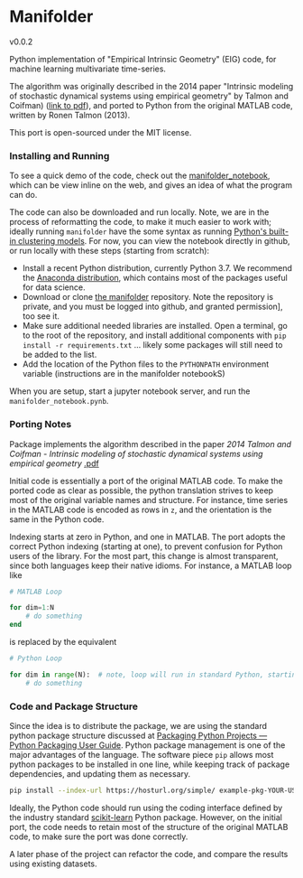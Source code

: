 # Manifolder

v0.0.2

Python implementation of "Empirical Intrinsic Geometry" (EIG) code, for machine learning multivariate time-series.

The algorithm was originally described in the 2014 paper "Intrinsic modeling of stochastic dynamical systems using empirical geometry" by Talmon and Coifman) ([link to pdf](https://ronentalmon.com/wp-content/uploads/2019/03/ACHA_EIG.pdf)), and ported to Python from the original MATLAB code, written by Ronen Talmon (2013).

This port is open-sourced under the MIT license.

### Installing and Running

To see a quick demo of the code, check out the [manifolder_notebook](https://github.com/avlab/manifolder/blob/master/manifolder_notebook.ipynb), which can be view inline on the web, and gives an idea of what the program can do.

The code can also be downloaded and run locally.  Note, we are in the process of reformatting the code, to make it much easier to work with; ideally running `manifolder` have the some syntax as running [Python's built-in clustering models](https://scikit-learn.org/stable/modules/clustering.html).  For now, you can view the notebook directly in github, or run locally with these steps (starting from scratch):

* Install a recent Python distribution, currently Python 3.7.  We recommend the [Anaconda distribution](https://www.anaconda.com/distribution/#download-section), which contains most of the packages useful for data science.
* Download or clone [the manifolder](https://github.com/avlab/manifolder) repository.  Note the repository is private, and you must be logged into github, and granted permission], too see it.
* Make sure additional needed libraries are installed.  Open a terminal, go to the root of the repository, and install additional components with `pip install -r requirements.txt` ... likely some packages will still need to be added to the list.
* Add the location of the Python files to the `PYTHONPATH` environment variable (instructions are in the manifolder notebookS)

When you are setup, start a jupyter notebook server, and run the `manifolder_notebook.pynb`. 

### Porting Notes

Package implements the algorithm described in the paper *2014 Talmon and Coifman - Intrinsic modeling of stochastic dynamical systems using empirical geometry* [.pdf](https://ronentalmon.com/wp-content/uploads/2019/03/ACHA_EIG.pdf)

Initial code is essentially a port of the original MATLAB code.  To make the ported code as clear as possible, the python translation strives to keep most of the original variable names and structure.  For instance, time series in the MATLAB code is encoded as rows in `z`, and the orientation is the same in the Python code.

Indexing starts at zero in Python, and one in MATLAB.  The port adopts the correct Python indexing (starting at one), to prevent confusion for Python users of the library.  For the most part, this change is almost transparent, since both languages keep their native idioms.  For instance, a MATLAB loop like

```octave
# MATLAB Loop

for dim=1:N
	# do something
end
```

is replaced by the equivalent 

```python
# Python Loop

for dim in range(N):  # note, loop will run in standard Python, starting at dim = 0
    # do something
```

### Code and Package Structure

Since the idea is to distribute the package, we are using the standard python package structure discussed at [Packaging Python Projects — Python Packaging User Guide](https://packaging.python.org/tutorials/packaging-projects/).  Python package management is one of the major advantages of the language.  The software piece `pip` allows most python packages to be installed in one line, while keeping track of package dependencies, and updating them as necessary.

```bash
pip install --index-url https://hosturl.org/simple/ example-pkg-YOUR-USERNAME-HERE
```

Ideally, the Python code should run using the coding interface defined by the industry standard [scikit-learn](https://scikit-learn.org/stable/) Python package.  However, on the initial port, the code needs to retain most of the structure of the original MATLAB code, to make sure the port was done correctly.

A later phase of the project can refactor the code, and compare the results using existing datasets.
